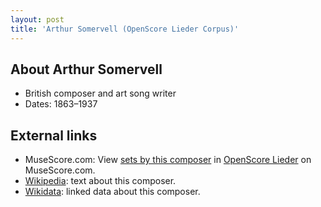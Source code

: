 ```yaml
---
layout: post
title: 'Arthur Somervell (OpenScore Lieder Corpus)'
---
```


## About Arthur Somervell

- British composer and art song writer
- Dates: 1863–1937

## External links

- MuseScore.com: View [sets by this composer] in [OpenScore Lieder] on MuseScore.com.
- [Wikipedia]: text about this composer.
- [Wikidata]: linked data about this composer.

[Wikipedia]: https://en.wikipedia.org/wiki/Arthur_Somervell
[Wikidata]: https://www.wikidata.org/wiki/Q4800330
[sets by this composer]: https://musescore.com/openscore-lieder-corpus/sets?order=title&text=Somervell,+Arthur
[OpenScore Lieder]: https://musescore.com/openscore-lieder-corpus

